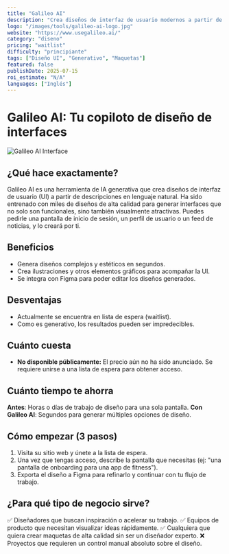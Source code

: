```yaml
---
title: "Galileo AI"
description: "Crea diseños de interfaz de usuario modernos a partir de una simple descripción textual."
logo: "/images/tools/galileo-ai-logo.jpg"
website: "https://www.usegalileo.ai/"
category: "diseno"
pricing: "waitlist"
difficulty: "principiante"
tags: ["Diseño UI", "Generativo", "Maquetas"]
featured: false
publishDate: 2025-07-15
roi_estimate: "N/A"
languages: ["Inglés"]
---
```


# Galileo AI: Tu copiloto de diseño de interfaces

![Galileo AI Interface](/images/tools/galileo-ai-hero.jpg)

## ¿Qué hace exactamente?
Galileo AI es una herramienta de IA generativa que crea diseños de interfaz de usuario (UI) a partir de descripciones en lenguaje natural. Ha sido entrenado con miles de diseños de alta calidad para generar interfaces que no solo son funcionales, sino también visualmente atractivas. Puedes pedirle una pantalla de inicio de sesión, un perfil de usuario o un feed de noticias, y lo creará por ti.

## Beneficios
- Genera diseños complejos y estéticos en segundos.
- Crea ilustraciones y otros elementos gráficos para acompañar la UI.
- Se integra con Figma para poder editar los diseños generados.

## Desventajas
- Actualmente se encuentra en lista de espera (waitlist).
- Como es generativo, los resultados pueden ser impredecibles.

## Cuánto cuesta
- **No disponible públicamente:** El precio aún no ha sido anunciado. Se requiere unirse a una lista de espera para obtener acceso.

## Cuánto tiempo te ahorra
**Antes**: Horas o días de trabajo de diseño para una sola pantalla.
**Con Galileo AI**: Segundos para generar múltiples opciones de diseño.

## Cómo empezar (3 pasos)
1. Visita su sitio web y únete a la lista de espera.
2. Una vez que tengas acceso, describe la pantalla que necesitas (ej: "una pantalla de onboarding para una app de fitness").
3. Exporta el diseño a Figma para refinarlo y continuar con tu flujo de trabajo.

## ¿Para qué tipo de negocio sirve?
✅ Diseñadores que buscan inspiración o acelerar su trabajo.
✅ Equipos de producto que necesitan visualizar ideas rápidamente.
✅ Cualquiera que quiera crear maquetas de alta calidad sin ser un diseñador experto.
❌ Proyectos que requieren un control manual absoluto sobre el diseño.
